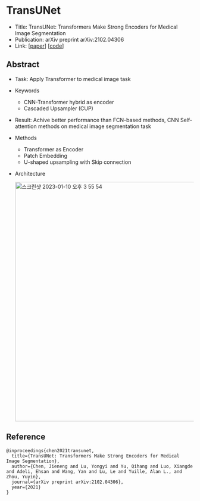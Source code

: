 # TransUNet

- Title: TransUNet: Transformers Make Strong Encoders for Medical Image Segmentation
- Publication: arXiv preprint arXiv:2102.04306
- Link: [[paper](https://arxiv.org/pdf/2102.04306v1.pdf)] [[code](https://github.com/sthalles/SimCLR)]

## Abstract

- Task: Apply Transformer to medical image task


- Keywords
  - CNN-Transformer hybrid as encoder
  - Cascaded Upsampler (CUP)


- Result: Achive better performance than FCN-based methods, CNN Self-attention methods on medical image segmentation task

- Methods
  - Transformer as Encoder
  - Patch Embedding
  - U-shaped upsampling with Skip connection

- Architecture


  <img width="643" alt="스크린샷 2023-01-10 오후 3 55 54" src="https://user-images.githubusercontent.com/42484578/211483038-d2860cd2-0734-46c1-b90b-641d5992f6b3.png">





## Reference

```
@inproceedings{chen2021transunet,
  title={TransUNet: Transformers Make Strong Encoders for Medical Image Segmentation},
  author={Chen, Jieneng and Lu, Yongyi and Yu, Qihang and Luo, Xiangde and Adeli, Ehsan and Wang, Yan and Lu, Le and Yuille, Alan L., and Zhou, Yuyin},
  journal={arXiv preprint arXiv:2102.04306},
  year={2021}
}
```
